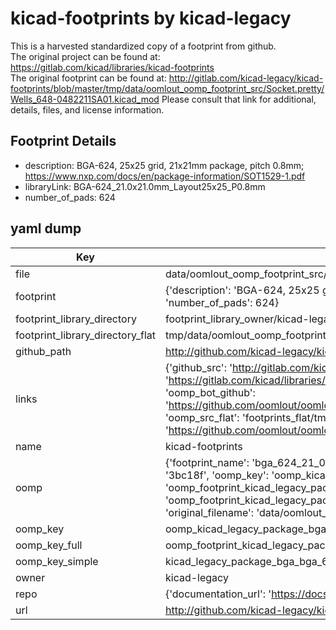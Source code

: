 # kicad-footprints by kicad-legacy  
This is a harvested standardized copy of a footprint from github.  
The original project can be found at:  
https://gitlab.com/kicad/libraries/kicad-footprints  
The original footprint can be found at:
http://gitlab.com/kicad-legacy/kicad-footprints/blob/master/tmp/data/oomlout_oomp_footprint_src/Socket.pretty/Wells_648-0482211SA01.kicad_mod
Please consult that link for additional, details, files, and license information.  
## Footprint Details
* description: BGA-624, 25x25 grid, 21x21mm package, pitch 0.8mm; https://www.nxp.com/docs/en/package-information/SOT1529-1.pdf  
* libraryLink: BGA-624_21.0x21.0mm_Layout25x25_P0.8mm  
* number_of_pads: 624  
## yaml dump  
| Key | Value |  
| --- | --- |  
| file | data/oomlout_oomp_footprint_src/kicad-footprints/Package_BGA.pretty/BGA-624_21.0x21.0mm_Layout25x25_P0.8mm.kicad_mod |  
| footprint | {'description': 'BGA-624, 25x25 grid, 21x21mm package, pitch 0.8mm; https://www.nxp.com/docs/en/package-information/SOT1529-1.pdf', 'libraryLink': 'BGA-624_21.0x21.0mm_Layout25x25_P0.8mm', 'number_of_pads': 624} |  
| footprint_library_directory | footprint_library_owner/kicad-legacy_kicad-footprints |  
| footprint_library_directory_flat | tmp/data/oomlout_oomp_footprint_src/footprints_flat/kicad_legacy_package_bga_bga_624_21_0x21_0mm_layout25x25_p0_8mm/working |  
| github_path | http://github.com/kicad-legacy/kicad-footprints/blob/master/tmp/data/oomlout_oomp_footprint_src/Package_BGA.pretty/BGA-624_21.0x21.0mm_Layout25x25_P0.8mm.kicad_mod |  
| links | {'github_src': 'http://gitlab.com/kicad-legacy/kicad-footprints/blob/master/tmp/data/oomlout_oomp_footprint_src/Socket.pretty/Wells_648-0482211SA01.kicad_mod', 'github_src_repo': 'https://gitlab.com/kicad/libraries/kicad-footprints', 'oomp_bot': 'tmp/data/oomlout_oomp_footprint_src/footprints/kicad_legacy_package_bga_bga_624_21_0x21_0mm_layout25x25_p0_8mm/working', 'oomp_bot_github': 'https://github.com/oomlout/oomlout_oomp_footprint_bot/tree/main/tmp/data/oomlout_oomp_footprint_src/footprints/kicad_legacy_package_bga_bga_624_21_0x21_0mm_layout25x25_p0_8mm/working', 'oomp_src_flat': 'footprints_flat/tmp/data/oomlout_oomp_footprint_src/footprints_flat/kicad_legacy_package_bga_bga_624_21_0x21_0mm_layout25x25_p0_8mm/working', 'oomp_src_flat_github': 'https://github.com/oomlout/oomlout_oomp_footprint_src/tree/main/tmp/data/oomlout_oomp_footprint_src/footprints_flat/kicad_legacy_package_bga_bga_624_21_0x21_0mm_layout25x25_p0_8mm/working'} |  
| name | kicad-footprints |  
| oomp | {'footprint_name': 'bga_624_21_0x21_0mm_layout25x25_p0_8mm', 'library_name': 'package_bga', 'md5': '3bc18f93cda21595ac0e2cb5022a6572', 'md5_10': '3bc18f93cd', 'md5_5': '3bc18', 'md5_6': '3bc18f', 'oomp_key': 'oomp_kicad_legacy_package_bga_bga_624_21_0x21_0mm_layout25x25_p0_8mm', 'oomp_key_extra': 'oomp_footprint_kicad_legacy_package_bga_bga_624_21_0x21_0mm_layout25x25_p0_8mm', 'oomp_key_full': 'oomp_footprint_kicad_legacy_package_bga_bga_624_21_0x21_0mm_layout25x25_p0_8mm_3bc18f', 'oomp_key_simple': 'kicad_legacy_package_bga_bga_624_21_0x21_0mm_layout25x25_p0_8mm', 'original_filename': 'data/oomlout_oomp_footprint_src/kicad-footprints/Package_BGA.pretty/BGA-624_21.0x21.0mm_Layout25x25_P0.8mm.kicad_mod', 'owner_name': 'kicad_legacy'} |  
| oomp_key | oomp_kicad_legacy_package_bga_bga_624_21_0x21_0mm_layout25x25_p0_8mm |  
| oomp_key_full | oomp_footprint_kicad_legacy_package_bga_bga_624_21_0x21_0mm_layout25x25_p0_8mm |  
| oomp_key_simple | kicad_legacy_package_bga_bga_624_21_0x21_0mm_layout25x25_p0_8mm |  
| owner | kicad-legacy |  
| repo | {'documentation_url': 'https://docs.github.com/rest/repos/repos#get-a-repository', 'message': 'Not Found'} |  
| url | http://github.com/kicad-legacy/kicad-footprints |  

